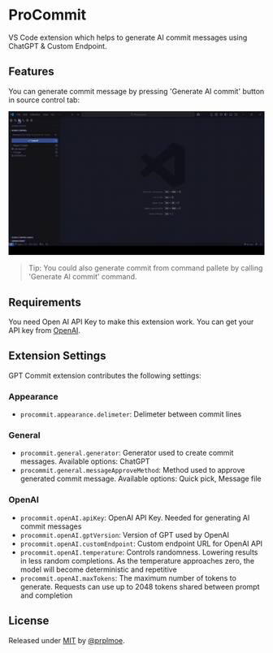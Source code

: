 # ProCommit

VS Code extension which helps to generate AI commit messages using ChatGPT & Custom Endpoint.

## Features

You can generate commit message by pressing 'Generate AI commit' button in source control tab:

![Example of usage](assets/images/example.gif)

> Tip: You could also generate commit from command pallete by calling 'Generate AI commit' command.

## Requirements

You need Open AI API Key to make this extension work.
You can get your API key from [OpenAI](https://platform.openai.com/account/api-keys).

## Extension Settings

GPT Commit extension contributes the following settings:

### Appearance

- `procommit.appearance.delimeter`: Delimeter between commit lines

### General

- `procommit.general.generator`: Generator used to create commit messages. Available options: ChatGPT
- `procommit.general.messageApproveMethod`: Method used to approve generated commit message. Available options: Quick pick, Message file

### OpenAI

- `procommit.openAI.apiKey`: OpenAI API Key. Needed for generating AI commit messages
- `procommit.openAI.gptVersion`: Version of GPT used by OpenAI
- `procommit.openAI.customEndpoint`: Custom endpoint URL for OpenAI API
- `procommit.openAI.temperature`: Controls randomness. Lowering results in less random completions. As the temperature approaches zero, the model will become deterministic and repetitive
- `procommit.openAI.maxTokens`: The maximum number of tokens to generate. Requests can use up to 2048 tokens shared between prompt and completion

## License

Released under [MIT](/LICENSE) by [@prplmoe](https://github.com/koimoee).
